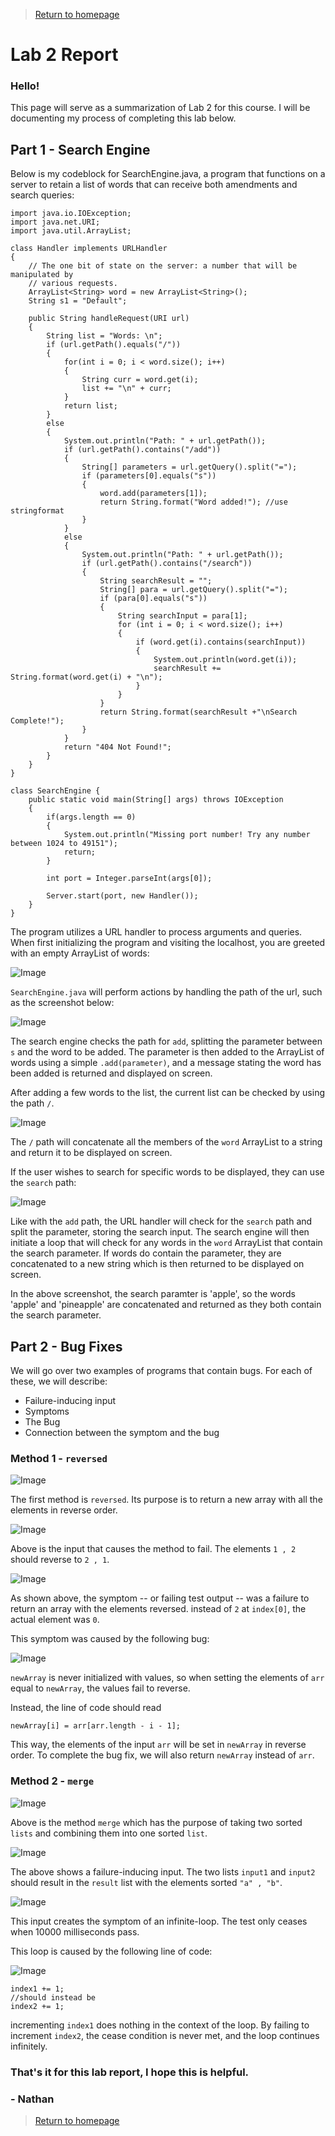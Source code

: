>[Return to homepage](index.md)
# Lab 2 Report
### Hello!
This page will serve as a summarization of Lab 2 for this course. I will be documenting my process of completing this lab below.

## Part 1 - Search Engine
Below is my codeblock for SearchEngine.java, a program that functions on a server to retain a list of words that can receive both amendments and search queries:

~~~
import java.io.IOException;
import java.net.URI;
import java.util.ArrayList;

class Handler implements URLHandler 
{
    // The one bit of state on the server: a number that will be manipulated by
    // various requests.
    ArrayList<String> word = new ArrayList<String>();
    String s1 = "Default";
    
    public String handleRequest(URI url) 
    {
        String list = "Words: \n";
        if (url.getPath().equals("/")) 
        {
            for(int i = 0; i < word.size(); i++)
            {
                String curr = word.get(i);
                list += "\n" + curr;
            }
            return list;
        } 
        else 
        {
            System.out.println("Path: " + url.getPath());
            if (url.getPath().contains("/add")) 
            {
                String[] parameters = url.getQuery().split("=");
                if (parameters[0].equals("s")) 
                {
                    word.add(parameters[1]);
                    return String.format("Word added!"); //use stringformat
                }
            }
            else 
            {
                System.out.println("Path: " + url.getPath());
                if (url.getPath().contains("/search")) 
                {
                    String searchResult = "";
                    String[] para = url.getQuery().split("=");
                    if (para[0].equals("s")) 
                    {
                        String searchInput = para[1];
                        for (int i = 0; i < word.size(); i++)
                        {
                            if (word.get(i).contains(searchInput))
                            {
                                System.out.println(word.get(i));
                                searchResult += String.format(word.get(i) + "\n");
                            }
                        }
                    }
                    return String.format(searchResult +"\nSearch Complete!");
                }
            }
            return "404 Not Found!";
        }
    }
}

class SearchEngine {
    public static void main(String[] args) throws IOException 
    {
        if(args.length == 0)
        {
            System.out.println("Missing port number! Try any number between 1024 to 49151");
            return;
        }

        int port = Integer.parseInt(args[0]);

        Server.start(port, new Handler());
    }
}
~~~

The program utilizes a URL handler to process arguments and queries. When first initializing the program and visiting the localhost, you are greeted with an empty ArrayList of words:

![Image](lab2pics/run1.PNG)

`SearchEngine.java` will perform actions by handling the path of the url, such as the screenshot below:

![Image](lab2pics/run2.PNG)

The search engine checks the path for `add`, splitting the parameter between `s` and the word to be added. The parameter is then added to the ArrayList of words using a simple `.add(parameter)`, and a message stating the word has been added is returned and displayed on screen.

After adding a few words to the list, the current list can be checked by using the path `/`.

![Image](lab2pics/run3.PNG)

The `/` path will concatenate all the members of the `word` ArrayList to a string and return it to be displayed on screen. 

If the user wishes to search for specific words to be displayed, they can use the `search` path:

![Image](lab2pics/run4.PNG)

Like with the `add` path, the URL handler will check for the `search` path and split the parameter, storing the search input. The search engine will then initiate a loop that will check for any words in the `word` ArrayList that contain the search parameter. If words do contain the parameter, they are concatenated to a new string which is then returned to be displayed on screen. 

In the above screenshot, the search paramter is 'apple', so the words 'apple' and 'pineapple' are concatenated and returned as they both contain the search parameter.

## Part 2 - Bug Fixes

We will go over two examples of programs that contain bugs. For each of these, we will describe:

* Failure-inducing input
* Symptoms
* The Bug
* Connection between the symptom and the bug

### Method 1 - `reversed`

![Image](lab2pics/1bug4.PNG)

The first method is `reversed`. Its purpose is to return a new array with all the elements in reverse order.

![Image](lab2pics/1bug3.PNG)

Above is the input that causes the method to fail. The elements `1 , 2` should reverse to `2 , 1`.

![Image](lab2pics/1bug2.PNG)

As shown above, the symptom -- or failing test output -- was a failure to return an array with the elements reversed. instead of `2` at `index[0]`, the actual element was `0`.

This symptom was caused by the following bug:

![Image](lab2pics/1bug1.PNG)

`newArray` is never initialized with values, so when setting the elements of `arr` equal to `newArray`, the values fail to reverse.

Instead, the line of code should read 
~~~
newArray[i] = arr[arr.length - i - 1];
~~~
This way, the elements of the input `arr` will be set in `newArray` in reverse order.
To complete the bug fix, we will also return `newArray` instead of `arr`.

### Method 2 - `merge`

![Image](lab2pics/2bug4.PNG)

Above is the method `merge` which has the purpose of taking two sorted `lists` and combining them into one sorted `list`.

![Image](lab2pics/2bug2.PNG)

The above shows a failure-inducing input. The two lists `input1` and `input2` should result in the `result` list with the elements sorted `"a" , "b"`.

![Image](lab2pics/2bug1.PNG)

This input creates the symptom of an infinite-loop. The test only ceases when 10000 milliseconds pass.

This loop is caused by the following line of code:

![Image](lab2pics/2bug3.PNG)

~~~
index1 += 1;
//should instead be
index2 += 1;
~~~
incrementing `index1` does nothing in the context of the loop. By failing to increment `index2`, the cease condition is never met, and the loop continues infinitely.

### That's it for this lab report, I hope this is helpful. 

### - Nathan

>[Return to homepage](index.md)

